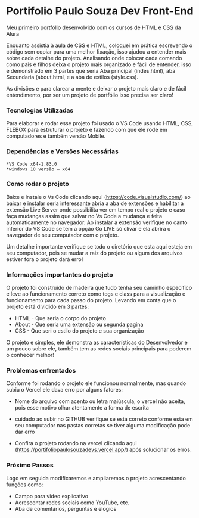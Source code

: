 # Portifolio Paulo Souza Dev Front-End

Meu primeiro portfólio desenvolvido com os cursos de HTML e CSS da Alura

Enquanto assistia à aula de CSS e HTML, coloquei em prática escrevendo o código sem copiar para uma melhor fixação, isso ajudou a entender mais sobre cada detalhe do projeto.
Analisando onde colocar cada comando como pais e filhos deixa o projeto mais organizado e fácil de entender, isso e demonstrado em 3 partes que seria Aba principal (indes.html), aba Secundaria (about.html, e a aba de estilos (style.css).

As divisões e para clarear a mente e deixar o projeto mais claro e de fácil entendimento, por ser um projeto de portfólio isso precisa ser claro!



### Tecnologias Utilizadas

Para elaborar e rodar esse projeto foi usado o VS Code usando HTML, CSS, FLEBOX para estruturar o projeto e fazendo com que ele rode em computadores e também versão Mobile.


  ### Dependências e Versões Necessárias

    *VS Code x64-1.83.0 
    *windows 10 versão – x64


### Como rodar o projeto


Baixe e instale o Vs Code clicando aqui (https://code.visualstudio.com/) ao baixar e instalar seria interessante abria a aba de extensões e habilitar a extensão Live Server onde possibilita ver em tempo real o projeto e caso faça mudanças
assim que salvar no Vs Code a mudança e feita automaticamente no navegador.
Ao instalar a extensão verifique no canto inferior do VS Code se tem a opção Go LIVE só clivar e ela abrira o navegador de seu computador com o projeto.

Um detalhe importante verifique se todo o diretório que esta aqui esteja em seu computador, pois se mudar a raiz do projeto ou algum dos arquivos estiver fora o projeto dará erro!


### Informações importantes do projeto

O projeto foi construído de madeira que tudo tenha seu caminho especifico e leve ao funcionamento correto como tegs  e class para a visualização e funcionamento para cada passo do projeto.
Levando em conta que o projeto está dividido em 3 partes:

  * HTML - Que seria o corpo do projeto
  * About - Que seria uma extensão ou segunda pagina
  * CSS - Que seri o estilo do projeto e sua organização

O projeto e simples, ele demonstra as características do Desenvolvedor e um pouco sobre ele, também tem as redes sociais principais para poderem o conhecer melhor!


### Problemas enfrentados

Conforme foi rodando o projeto ele funcionou normalmente, mas quando subiu o Vercel ele dava erro por alguns fatores:

  * Nome do arquivo com acento ou letra maiúscula, o vercel não aceita, pois esse motivo olhar atentamente a forma de escrita
  * cuidado ao subir no GITHUB verifique se está correto conforme esta em seu computador nas pastas corretas se tiver alguma modificação pode dar erro

  * Confira o projeto rodando na vercel clicando aqui (https://portifoliopaulosouzadevs.vercel.app/) após solucionar os erros.


### Próximo Passos

Logo em seguida modificaremos e ampliaremos o projeto acrescentando funções como:

  * Campo para video explicativo
  * Acrescentar redes sociais como YouTube, etc.
  * Aba de comentários, perguntas e elogios
